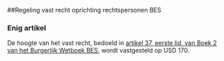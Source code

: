 <meta http-equiv='Content-Type' content='text/html; charset=utf-8' />

##Regeling vast recht oprichting rechtspersonen BES

### Enig  artikel  

De hoogte van het vast recht, bedoeld in [artikel 37, eerste lid, van Boek 2 van het Burgerlijk Wetboek BES](../../../../../../../../wet-BES/burgerlijk/wetboek/bes/boek/2/BWBR0028744/README.md), wordt vastgesteld op USD 170.  
